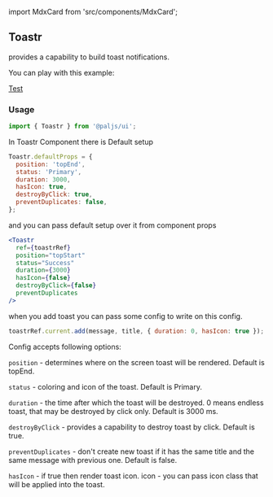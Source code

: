 import MdxCard from 'src/components/MdxCard';

<MdxCard>

## Toastr

provides a capability to build toast notifications.

You can play with this example:

[Test](demo://Test.tsx)

</MdxCard>

<MdxCard>

### Usage

```js
import { Toastr } from '@paljs/ui';
```

In Toastr Component there is Default setup

```jsx
Toastr.defaultProps = {
  position: 'topEnd',
  status: 'Primary',
  duration: 3000,
  hasIcon: true,
  destroyByClick: true,
  preventDuplicates: false,
};
```

and you can pass default setup over it from component props

```jsx
<Toastr
  ref={toastrRef}
  position="topStart"
  status="Success"
  duration={3000}
  hasIcon={false}
  destroyByClick={false}
  preventDuplicates
/>
```

when you add toast you can pass some config to write on this config.

```jsx
toastrRef.current.add(message, title, { duration: 0, hasIcon: true });
```

Config accepts following options:

`position` - determines where on the screen toast will be rendered. Default is topEnd.

`status` - coloring and icon of the toast. Default is Primary.

`duration` - the time after which the toast will be destroyed. 0 means endless toast, that may be destroyed by click only. Default is 3000 ms.

`destroyByClick` - provides a capability to destroy toast by click. Default is true.

`preventDuplicates` - don't create new toast if it has the same title and the same message with previous one. Default is false.

`hasIcon` - if true then render toast icon. icon - you can pass icon class that will be applied into the toast.

</MdxCard>